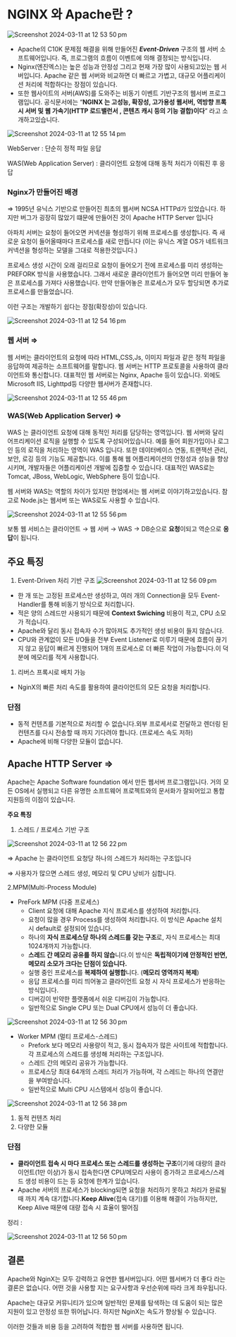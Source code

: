 # NGINX 와 Apache란 ?

![Screenshot 2024-03-11 at 12 53 50 pm](https://github.com/henryKyuhyun/Study/assets/118201123/79601c82-d3ea-4064-99d6-c13110d914eb)


- Apache의 C10K 문제점 해결을 위해 만들어진 ***Event-Driven*** 구조의 웹 서버 소프트웨어입니다. 즉, 프로그램의 흐름이 이벤트에 의해 결정되는 방식입니다.
- Nginx(엔진엑스)는 높은 성능과 안정성 그리고 현재 가장 많이 사용되고있는 웹 서버입니다.  Apache 같은 웹 서버와 비교하면 더 빠르고 가볍고, 대규모 어플리케이션 처리에 적합하다는 장점이 있습니다.
- 또한 웹사이트의 서버(AWS)를 도와주는 비동기 이벤트 기반구조의 웹서버 프로그램입니다. 
공식문서에는 “**NGINX 는 고성능, 확장성, 고가용성 웹서버, 역방향 프록시 서버 및 웹 가속기(HTTP 로드밸런서 , 콘텐츠 캐시 등의 기능 결합)이다**”  라고 소개하고있습니다.


![Screenshot 2024-03-11 at 12 55 14 pm](https://github.com/henryKyuhyun/Study/assets/118201123/239e1c2e-e072-46bf-8a2a-cebb3b590fc2)


WebServer : 단순히 정적 파일 응답

WAS(Web Application Server) : 클라이언트 요청에 대해 동적 처리가 이뤄진 후 응답

### Nginx가 만들어진 배경

⇒ 1995년 유닉스 기반으로 만들어진 최초의 웹서버 NCSA HTTPd가 있었습니다. 하지만 버그가 굉장히 많았기 떄문에 만들어진 것이 Apache HTTP Server 입니다

아파치 서버는 요청이 들어오면 커넥션을 형성하기 위해 프로세스를 생성합니다. 즉 새로운 요청이 들어올때마다 프로세스를 새로 만듭니다 (이는 유닉스 계열 OS가 네트워크 커넥션을 형성하는 모델을 그대로 적용한것입니다.)

프로세스 생성 시간이 오래 걸리므로 요청이 들어오기 전에 프로세스를 미리 생성하는 PREFORK 방식을 사용했습니다.
그래서 새로운 클라이언트가 들어오면 미리 만들어 놓은 프로세스를 가져다 사용했습니다. 만약 만들어놓은 프로세스가 모두 할당되면 추가로 프로세스를 만들었습니다.

이런 구조는 개발하기 쉽다는 장점(확장성)이 있습니다.

![Screenshot 2024-03-11 at 12 54 16 pm](https://github.com/henryKyuhyun/Study/assets/118201123/984e2944-9f19-4c6b-8fd3-95ed15e11d77)


### 웹 서버 ⇒

웹 서버는 클라이언트의 요청에 따라 HTML,CSS,Js, 이미지 파일과 같은 정적 파일을 응답하여 제공하는 소프트웨어를 말합니다. 웹 서버는 HTTP 프로토콜을 사용하여 클라이언트와 통신합니다. 대표적인 웹 서버로는 Nginx, Apache 등이 있습니다.  외에도 Microsoft IIS, Lighttpd등 다양한 웹서버가 존재합니다.

![Screenshot 2024-03-11 at 12 55 46 pm](https://github.com/henryKyuhyun/Study/assets/118201123/a798f134-3de5-4e89-8f7c-9fdd8c124c14)


### WAS(Web Application Server) ⇒

WAS 는 클라이언트 요청에 대해 동적인 처리를 담당하는 영역입니다. 웹 서버와 달리 어프리케이션 로직을 실행할 수 있도록 구성되어있습니다. 예를 들어 회원가입이나 로그인 등의 로직을 처리하는 영역이 WAS 입니다. 또한 데이터베이스 연동, 트랜잭션 관리, 보안, 로깅 등의 기능도 제공합니다. 이를 통해 웹 어플리케이션의 안정성과 성능을 향상시키며, 개발자들은 어플리케이션 개발에 집중할 수 있습니다. 대표적인 WAS로는 Tomcat, JBoss, WebLogic, WebSphere 등이 있습니다.

웹 서버와 WAS는 역할의 차이가 있지만 현업에서는 웹 서버로 이야기하고있습니다. 참고로 Node.js는 웹서버 또는 WAS로도 사용할 수 있습니다.

![Screenshot 2024-03-11 at 12 55 56 pm](https://github.com/henryKyuhyun/Study/assets/118201123/f47ff7ff-b035-46c2-9edd-512db7edba55)



보통 웹 서비스는 클라이언트 → 웹 서버 → WAS → DB순으로 **요청**이되고 역순으로 **응답**이 됩니다. 

## 주요 특징

1. Event-Driven 처리 기반 구조
![Screenshot 2024-03-11 at 12 56 09 pm](https://github.com/henryKyuhyun/Study/assets/118201123/89eda43d-526b-4f16-a16d-054a8b3f501b)



- 한 개 또는 고정된 프로세스만 생성하고, 여러 개의 Connection을 모두 Event-Handler를 통해 비동기 방식으로 처리합니다.
- 적은 양의 스레드만 사용되기 때문에 **Context Swiching** 비용이 적고, CPU 소모가 적습니다.
- Apache와 달리 동시 접속자 수가 많아져도 추가적인 생성 비용이 들지 않습니다.
- CPU와 관계없이 모든 I/O들을 전부 Event Listener로 미루기 때문에 흐름이 끊기지 않고 응답이 빠르게 진행되어 1개의 프로세스로 더 빠른 작업이 가능합니다.이 덕분에 메모리를 적게 사용합니다.

1. 리버스 프록시로 배치 가능
- NginX의 빠른 처리 속도를 활용하여 클라이언트의 모든 요청을 처리합니다.

### 단점

- 동적 컨텐츠를 기본적으로 처리할 수 없습니다.외부 프로세서로 전달하고 렌더링 된 컨텐츠를 다시 전송할 때 까지 기다려야 합니다. (프로세스 속도 저하)
- Apache에 비해 다양한 모듈이 없습니다.

## Apache HTTP Server ⇒

Apache는 Apache Software foundation 에서 만든 웹서버 프로그램입니다. 거의 모든 OS에서 실행되고 다른 유명한 소프트웨어 프로젝트와의 문서화가 잘되어있고 통합 지원등의 이점이 있습니다.

**주요 특징**

1. 스레드 / 프로세스 기반 구조

![Screenshot 2024-03-11 at 12 56 22 pm](https://github.com/henryKyuhyun/Study/assets/118201123/a2c59849-0779-462b-9834-4cfe3bce4038)


⇒ Apache 는 클라이언트 요청당 하나의 스레드가 처리하는 구조입니다

⇒ 사용자가 많으면 스레드 생성, 메모리 및 CPU 낭비가 심합니다.

2.MPM(Multi-Process Module)

- PreFork MPM (다중 프로세스)
    - Client 요청에 대해 Apache 지식 프로세스를 생성하여 처리합니다.
    - 요청이 많을 경우 Process를 생성하여 처리합니다.
    이 방식은 Apache 설치 시 default로 설정되어 있습니다.
    - 하나의 **자식 프로세스당 하나의 스레드를 갖는 구조**로, 자식 프로세스는 최대 1024개까지 가능합니다.
    - **스레드 간 메모리 공유를 하지 않습**니다.이 방식은 **독립적이기에 안정적인 반면, 메모리 소모가 크다는 단점이 있습니다.**
    - 실행 중인 프로세스를 **복제하여 실행합**니다. (**메모리 영역까지 복제**)
    - 응답 프로세스를 미리 띄어놓고 클라이언트 요청 시 자식 프로세스가 반응하는 방식입니다.
    - 디버깅이 빈약한 플랫폼에서 쉬운 디버깅이 가능합니다.
    - 일반적으로 Single CPU 또는 Dual CPU에서 성능이 더 좋습니다.
        
![Screenshot 2024-03-11 at 12 56 30 pm](https://github.com/henryKyuhyun/Study/assets/118201123/617c269d-acd9-42b2-b383-5e6e7a315be9)

        

- Worker  MPM (멀티 프로세스-스레드)
    - Prefork 보다 메모리 사용량이 적고, 동시 접속자가 많은 사이트에 적합합니다.각 프로세스의 스레드를 생성해 처리하는 구조입니다.
    - 스레드 간의 메모리 공유가 가능합니다.
    - 프로세스당 최대 64개의 스레드 처리가 가능하며, 각 스레드는 하나의 연결만을 부여받습니다.
    - 일반적으로 Multi CPU 시스템에서 성능이 좋습니다.
    
![Screenshot 2024-03-11 at 12 56 38 pm](https://github.com/henryKyuhyun/Study/assets/118201123/548cf0f0-7589-4db1-ba5c-fe3d626511c0)

    
1. 동적 컨텐츠 처리
2. 다양한 모듈

### 단점

- **클라이언트 접속 시 마다 프로세스 또는 스레드를 생성하는 구조**이기에 대량의 클라이언트(1만 이상)가 동시 접속한다면 CPU/메모리 사용이 증가하고 프로세스/스레드 생성 비용이 드는 등 요청에 한계가 있습니다.
- Apache 서버의 프로세스가 blocking되면 요청을 처리하기 못하고 처리가 완료될 때 까지 계속 대기합니다.**Keep Alive**(접속 대기)를 이용해 해결이 가능하지만, Keep Alive 때문에 대량 접속 시 효율이 떨어짐

정리 : 

![Screenshot 2024-03-11 at 12 56 50 pm](https://github.com/henryKyuhyun/Study/assets/118201123/2813b64c-a072-4378-8f98-9e2bad649e79)


## 결론

Apache와 NginX는 모두 강력하고 유연한 웹서버입니다. 어떤 웹서버가 더 좋다 라는 결론은 없습니다. 어떤 것을 사용할 지는 요구사항과 우선순위에 따라 크게 좌우됩니다.

Apache는 대규모 커뮤니티가 있으며 일반적인 문제를 탐색하는 데 도움이 되는 많은 지원이 있고 안정성 또한 뛰어납니다. 하지만 NginX는 속도가 향상될 수 있습니다.

이러한 것들과 비용 등을 고려하여 적합한 웹 서버를 사용하면 됩니다.
